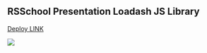 ## RSSchool Presentation Loadash JS Library

[Deploy LINK](https://presentation-loadash.netlify.app/)

![](https://i.imgur.com/Y65KmgT.jpg)
